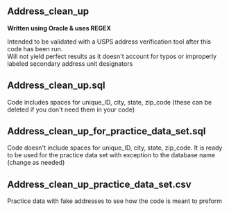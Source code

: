 ## Address_clean_up

**Written using Oracle & uses REGEX**  
  
Intended to be validated with a USPS address verification tool after this code has been run.  
Will not yield perfect results as it doesn't account for typos or improperly labeled secondary address unit designators 


## Address_clean_up.sql

Code includes spaces for unique_ID, city, state, zip_code (these can be deleted if you don't need them in your code) 

## Address_clean_up_for_practice_data_set.sql  

Code doesn't include spaces for unique_ID, city, state, zip_code. It is ready to be used for the practice data set with exception to the database name (change as needed)


## Address_clean_up_practice_data_set.csv  

Practice data with fake addresses to see how the code is meant to preform
